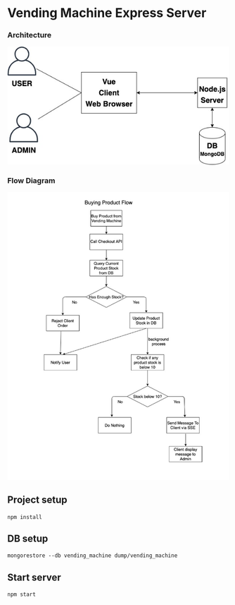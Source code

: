 # Vending Machine Express Server

### Architecture
![architecture](architecture.jpg)

### Flow Diagram
![flow-diagram](flow-diagram.jpg)

## Project setup
```
npm install
```
## DB setup
```
mongorestore --db vending_machine dump/vending_machine
```

## Start server
```
npm start
```

